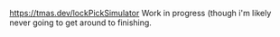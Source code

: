 https://tmas.dev/lockPickSimulator
Work in progress (though i'm likely never going to get around to finishing.

